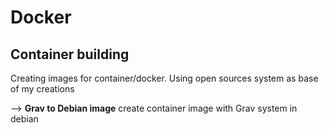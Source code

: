 # Docker

## Container building ## 

Creating images for container/docker. Using open sources system as base of my creations


--> **Grav to Debian image** create container image with Grav system in debian
